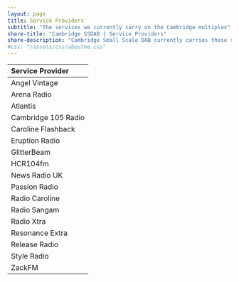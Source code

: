 ```yaml
---
layout: page
title: Service Providers
subtitle: "The services we currently carry on the Cambridge multiplex"
share-title: "Cambridge SSDAB | Service Providers"
share-description: "Cambridge Small Scale DAB currently carries these service providers"
#css: "/assets/css/aboutme.css"
---
```

| Service Provider |
| :------ |
| Angel Vintage |
| Arena Radio |
| Atlantis |
| Cambridge 105 Radio |
| Caroline Flashback |
| Eruption Radio |
| GlitterBeam |
| HCR104fm |
| News Radio UK |
| Passion Radio |
| Radio Caroline |
| Radio Sangam |
| Radio Xtra |
| Resonance Extra |
| Release Radio |
| Style Radio |
| ZackFM |
